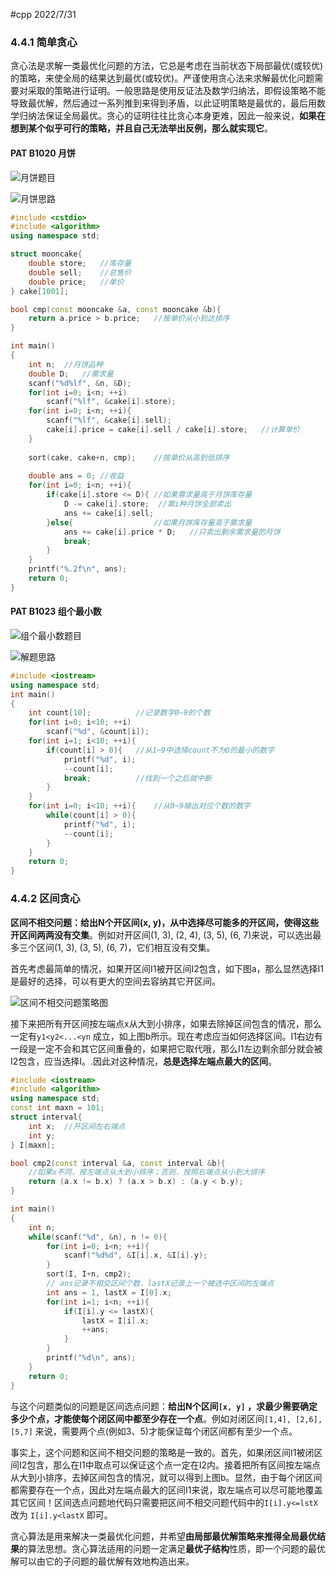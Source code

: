 #cpp 2022/7/31

### 4.4.1 简单贪心

贪心法是求解一类最优化问题的方法，它总是考虑在当前状态下局部最优(或较优)的策略，来使全局的结果达到最优(或较优)。严谨使用贪心法来求解最优化问题需要对采取的策略进行证明。一般思路是使用反证法及数学归纳法，即假设策略不能导致最优解，然后通过一系列推到来得到矛盾，以此证明策略是最优的，最后用数学归纳法保证全局最优。贪心的证明往往比贪心本身更难，因此一般来说，**如果在想到某个似乎可行的策略，并且自己无法举出反例，那么就实现它**。

#### PAT B1020 月饼

![月饼题目](image/img13.png)

![月饼思路](image/img14.png)

```cpp
#include <cstdio>
#include <algorithm>
using namespace std;

struct mooncake{
	double store;	//库存量
	double sell;	//总售价
	double price;	//单价 
} cake[1001];

bool cmp(const mooncake &a, const mooncake &b){
	return a.price > b.price;	//按单价从小到达排序 
}

int main()
{
	int n;	//月饼品种
	double D;	//需求量
	scanf("%d%lf", &n, &D);
	for(int i=0; i<n; ++i)
		scanf("%lf", &cake[i].store);
	for(int i=0; i<n; ++i){
		scanf("%lf", &cake[i].sell);
		cake[i].price = cake[i].sell / cake[i].store;	//计算单价 
	}
	
	sort(cake, cake+n, cmp);	//按单价从高到低排序 
	
	double ans = 0;	//收益
	for(int i=0; i<n; ++i){	
		if(cake[i].store <= D){	//如果需求量高于月饼库存量 
			D -= cake[i].store;	 //第i种月饼全部卖出 
			ans += cake[i].sell;
		}else{					//如果月饼库存量高于需求量 
			ans += cake[i].price * D;	//只卖出剩余需求量的月饼
			break; 
		}
	} 
	printf("%.2f\n", ans);
	return 0;
}
```

#### PAT B1023 组个最小数

![组个最小数题目](image/img15.png)

![解题思路](image/img16.png)

```cpp
#include <iostream>
using namespace std;
int main()
{
	int count[10];			//记录数字0~9的个数 
	for(int i=0; i<10; ++i)	
		scanf("%d", &count[i]);
	for(int i=1; i<10; ++i){
		if(count[i] > 0){	//从1~9中选择count不为0的最小的数字 
			printf("%d", i);
			--count[i];
			break;			//找到一个之后就中断 
		}
	}
	for(int i=0; i<10; ++i){	//从0~9输出对应个数的数字 
		while(count[i] > 0){
			printf("%d", i);
			--count[i];
		}
	}
	return 0;
}
```

### 4.4.2 区间贪心

**区间不相交问题：给出N个开区间(x, y)，从中选择尽可能多的开区间，使得这些开区间两两没有交集**。例如对开区间(1, 3), (2, 4), (3, 5), (6, 7)来说，可以选出最多三个区间(1, 3), (3, 5), (6, 7)，它们相互没有交集。

首先考虑最简单的情况，如果开区间I1被开区间I2包含，如下图a，那么显然选择I1是最好的选择，可以有更大的空间去容纳其它开区间。

![区间不相交问题策略图](image/img17.png)

接下来把所有开区间按左端点x从大到小排序，如果去除掉区间包含的情况，那么一定有`y1<y2<...<yn` 成立，如上图b所示。现在考虑应当如何选择区间。I1右边有一段是一定不会和其它区间重叠的，如果把它取代哦，那么I1左边剩余部分就会被I2包含，应当选择I。.因此对这种情况，**总是选择左端点最大的区间**。

```cpp
#include <iostream>
#include <algorithm>
using namespace std;
const int maxn = 101;
struct interval{
	int x;	//开区间左右端点 
	int y;
} I[maxn];

bool cmp2(const interval &a, const interval &b){
	//如果x不同，按左端点从大到小排序；否则，按照右端点从小到大排序 
	return (a.x != b.x) ? (a.x > b.x) : (a.y < b.y);
}

int main()
{
	int n;
	while(scanf("%d", &n), n != 0){
		for(int i=0; i<n; ++i){
			scanf("%d%d", &I[i].x, &I[i].y);
		}
		sort(I, I+n, cmp2);
		// ans记录不相交区间个数，lastX记录上一个被选中区间的左端点
		int ans = 1, lastX = I[0].x;
		for(int i=1; i<n; ++i){
			if(I[i].y <= lastX){
				lastX = I[i].x;
				++ans;
			}
		}
		printf("%d\n", ans);
	}
	return 0;
}
```

与这个问题类似的问题是区间选点问题：**给出N个区间`[x, y]` ，求最少需要确定多少个点，才能使每个闭区间中都至少存在一个点**。例如对闭区间`[1,4], [2,6], [5,7]` 来说，需要两个点(例如3、5)才能保证每个闭区间都有至少一个点。

事实上，这个问题和区间不相交问题的策略是一致的。首先，如果闭区间I1被闭区间I2包含，那么在I1中取点可以保证这个点一定在I2内。接着把所有区间按左端点从大到小排序，去掉区间包含的情况，就可以得到上图b。显然，由于每个闭区间都需要存在一个点，因此对左端点最大的区间I1来说，取左端点可以尽可能地覆盖其它区间！区间选点问题地代码只需要把区间不相交问题代码中的`I[i].y<=lstX` 改为 `I[i].y<lastX` 即可。

贪心算法是用来解决一类最优化问题，并希望**由局部最优解策略来推得全局最优结果**的算法思想。贪心算法适用的问题一定满足**最优子结构**性质，即一个问题的最优解可以由它的子问题的最优解有效地构造出来。
